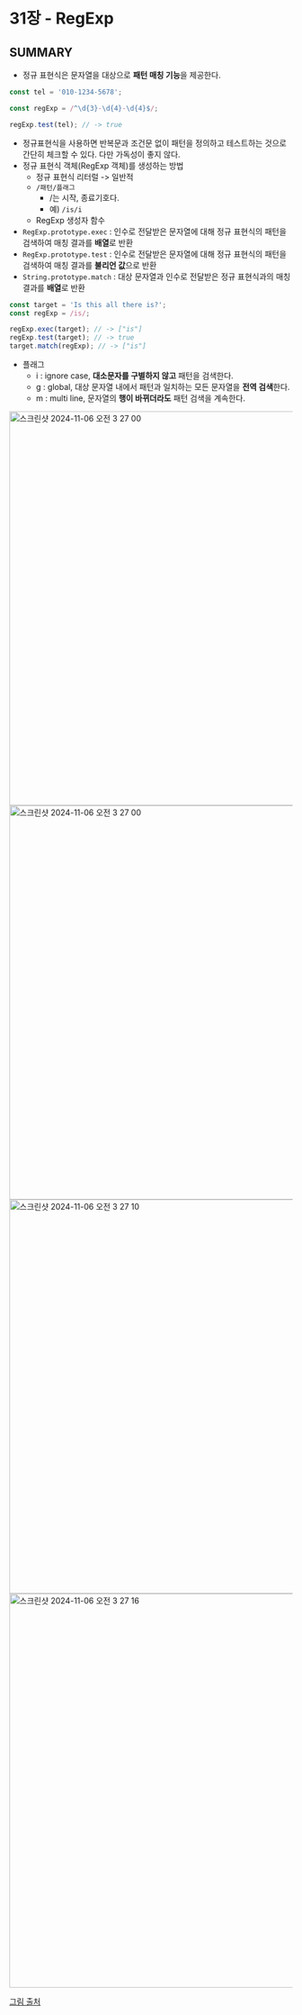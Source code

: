 # 31장 - RegExp
## SUMMARY
- 정규 표현식은 문자열을 대상으로 **패턴 매칭 기능**을 제공한다.

```javascript
const tel = '010-1234-5678';

const regExp = /^\d{3}-\d{4}-\d{4}$/;

regExp.test(tel); // -> true
```

- 정규표현식을 사용하면 반복문과 조건문 없이 패턴을 정의하고 테스트하는 것으로 간단히 체크할 수 있다. 다만 가독성이 좋지 않다.
- 정규 표현식 객체(RegExp 객체)를 생성하는 방법
  - 정규 표현식 리터럴 -> 일반적
  - `/패턴/플래그`
    - /는 시작, 종료기호다.
    - 예) `/is/i`
  - RegExp 생성자 함수
- `RegExp.prototype.exec` : 인수로 전달받은 문자열에 대해 정규 표현식의 패턴을 검색하여 매칭 결과를 **배열**로 반환
- `RegExp.prototype.test` : 인수로 전달받은 문자열에 대해 정규 표현식의 패턴을 검색하여 매칭 결과를 **불리언 값**으로 반환
- `String.prototype.match` : 대상 문자열과 인수로 전달받은 정규 표현식과의 매칭 결과를 **배열**로 반환

```javascript
const target = 'Is this all there is?';
const regExp = /is/;

regExp.exec(target); // -> ["is"]
regExp.test(target); // -> true
target.match(regExp); // -> ["is"]
```

- 플래그
  - i : ignore case, **대소문자를 구별하지 않고** 패턴을 검색한다.
  - g : global, 대상 문자열 내에서 패턴과 일치하는 모든 문자열을 **전역 검색**한다.
  - m : multi line, 문자열의 **행이 바뀌더라도** 패턴 검색을 계속한다.

<img width="700" alt="스크린샷 2024-11-06 오전 3 27 00" src="https://github.com/user-attachments/assets/d86e23c4-eedb-4a67-8be2-c26defdcc0a1">
<img width="700" alt="스크린샷 2024-11-06 오전 3 27 00" src="https://github.com/user-attachments/assets/32ce34c5-2364-4c6a-bd75-4febd8279215">
<img width="700" alt="스크린샷 2024-11-06 오전 3 27 10" src="https://github.com/user-attachments/assets/f25b3968-1a6e-40b0-b4f0-01118e2e7915">
<img width="700" alt="스크린샷 2024-11-06 오전 3 27 16" src="https://github.com/user-attachments/assets/9d93d1e7-80db-4724-b785-86e05b1c46a1">

[그림 출처](https://hamait.tistory.com/342)

